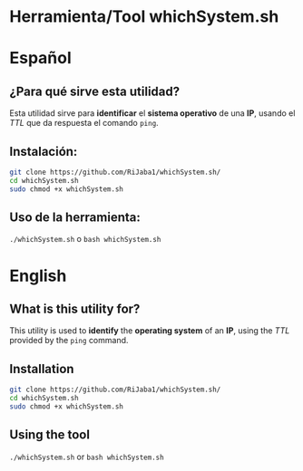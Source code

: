 # Herramienta/Tool whichSystem.sh

# Español
## ¿Para qué sirve esta utilidad?
Esta utilidad sirve para **identificar** el **sistema operativo** de una **IP**, usando el *TTL* que da respuesta el comando `ping`.

## Instalación:
```bash
git clone https://github.com/RiJaba1/whichSystem.sh/
cd whichSystem.sh
sudo chmod +x whichSystem.sh
```
## Uso de la herramienta:
`./whichSystem.sh` o `bash whichSystem.sh`

# English 
## What is this utility for?
This utility is used to **identify** the **operating system** of an **IP**, using the *TTL*  provided by the `ping` command.

## Installation
```bash
git clone https://github.com/RiJaba1/whichSystem.sh/
cd whichSystem.sh
sudo chmod +x whichSystem.sh
```
## Using the tool
`./whichSystem.sh` or `bash whichSystem.sh`
